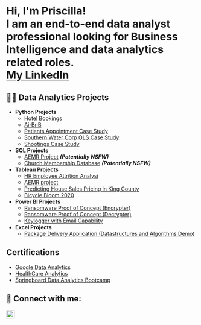 <h1>Hi, I'm Priscilla! <br/>I am an end-to-end data analyst professional looking for Business Intelligence and data analytics related roles. <br/> <a href="<a href="https://www.linkedin.com/in/priscilla-annor-gyamfi/">My LinkedIn</a></h1>

<h2>👨‍💻 Data Analytics Projects</h2>

- <b>Python Projects</b>
  - [Hotel Bookings](https://github.com/PriscillaAnnor-Gyamfi/Hotel-Bookings)
  - [AirBnB ](https://github.com/PriscillaAnnor-Gyamfi/AirBnB)
  - [Patients Appointment Case Study ](https://github.com/PriscillaAnnor-Gyamfi/Patients_Appointment)
  - [Southern Water Corp OLS Case Study](https://github.com/PriscillaAnnor-Gyamfi/Southern-Water-Corp-OLS-Case-Study)
  - [Shootings Case Study](https://github.com/PriscillaAnnor-Gyamfi/Shootings_Case_Study)
- <b>SQL Projects</b>
  - [AEMR Project](https://github.com/joshmadakor1/4chan-Image-Analysis-Middleware-C964) <b><i>(Potentially NSFW)</b></i>
  - [Church Membership Database](https://github.com/joshmadakor1/4chan-Image-Analysis-Middleware-C964) <b><i>(Potentially NSFW)</b></i>
- <b>Tableau Projects</b>
  - [HR Employee Attrition Analysi](https://github.com/joshmadakor1/Sentinel-Lab)
  - [AEMR project](https://github.com/joshmadakor1/Jwipe.PowerShell)
  - [Predicting House Sales Pricing in King County ](https://github.com/PriscillaAnnor-Gyamfi/Predicting-House-Sales-Price-In-King-County)
  - [Bicycle Bloom 2020](https://github.com/joshmadakor1/PowerShell-Integrity-FIM)
- <b>Power BI Projects</b>
  - [Ransomware Proof of Concept (Encrypter)](https://github.com/joshmadakor1/EncrypterPOC)
  - [Ransomware Proof of Concept (Decrypter)](https://github.com/joshmadakor1/DecrypterPOC)
  - [Keylogger with Email Capability](https://github.com/joshmadakor1/Key-Logger-With-Email)
- <b>Excel Projects</b>
  - [Package Delivery Application (Datastructures and Algorithms Demo)](https://github.com/joshmadakor1/Package-Delivery-Pathfinding-Algorithm)

<h2>Certifications</h2>

- [Google Data Analytics](https://i.imgur.com/rFjPjyu.png)
- [HealthCare Analytics](https://i.imgur.com/ZquHArc.png)
- [Springboard Data Analytics Bootcamp](https://acrobat.adobe.com/id/urn:aaid:sc:EU:de845489-2251-4a59-830c-fa669b36af35)

<h2> 🤳 Connect with me:</h2>


[<img align="left" alt="JoshMadakor | LinkedIn" width="22px" src="https://cdn.jsdelivr.net/npm/simple-icons@v3/icons/linkedin.svg" />][linkedin]



[linkedin]: https://www.linkedin.com/in/priscilla-annor-gyamfi/

<!--
**joshmadakor1/joshmadakor1** is a ✨ _special_ ✨ repository because its `README.md` (this file) appears on your GitHub profile.

Here are some ideas to get you started:

- 🔭 I’m currently working on ...
- 🌱 I’m currently learning ...
- 👯 I’m looking to collaborate on ...
- 🤔 I’m looking for help with ...
- 💬 Ask me about ...
- 📫 How to reach me: ...
- 😄 Pronouns: ...
- ⚡ Fun fact: ...
-->
